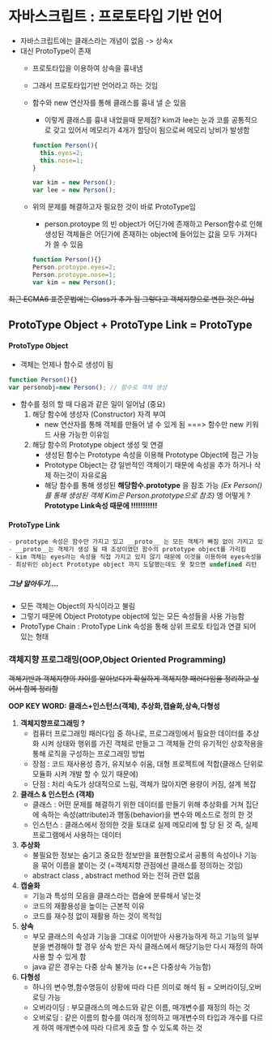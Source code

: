 # 자바스크립트 : 프로토타입 기반 언어


- 자바스크립트에는 클래스라는 개념이 없음 -> 상속x
- 대신 ProtoType이 존재
   - 프로토타입을 이용하여 상속을 흉내냄
   - 그래서 프로토타입기반 언어라고 하는 것임
   - 함수와 new 연산자를 통해 클래스를 흉내 낼 순 있음
     - 이렇게 클래스를 흉내 내었을때 문제점?
         kim과 lee는 눈과 코를 공통적으로 갖고 있어서 메모리가 4개가 할당이 됨으로써 메모리 낭비가 발생함
     ~~~js
     function Person(){
       this.eyes=2;
       this.nose=1;
     }

     var kim = new Person();
     var lee = new Person();
     ~~~

  - 위의 문제를 해결하고자 필요한 것이 바로 ProtoType임
     - person.protoype 의 빈 object가 어딘가에 존재하고 Person함수로 인해 생성된 객체들은 어딘가에 존재하는 object에 들어있는 값을 모두 가져다가 쓸 수 있음
     ~~~js
     function Person(){}
     Person.protoype.eyes=2;
     Person.protoype.nose=1;
     var kim = new Person();
     ~~~
~~최근 ECMA6 표준문법에는 Class가 추가 됨 그렇다고 객체지향으로 변한 것은 아님~~
## ProtoType Object + ProtoType Link = ProtoType

#### ProtoType Object

- 객체는 언제나 함수로 생성이 됨
~~~ js
function Person(){}
var personobj=new Person(); // 함수로 객체 생성
~~~
- 함수를 정의 할 때 다음과 같은 일이 일어남 (중요)
   1. 해당 함수에 생성자 (Constructor) 자격 부여
      - new 연산자를 통해 객체를 만들어 낼 수 있게 됨 ===> 함수만 new 키워드 사용 가능한 이유임
  2. 해당 함수의 Prototype object 생성 및 연결
      - 생성된 함수는 Prototype 속성을 이용해 Prototype Object에 접근 가능
      - Prototype Object는 걍 일반적인 객체이기 때문에 속성을 추가 하거나 삭제 하는것이 자유로움
      - 해당 함수를 통해 생성된  **해당함수.prototype** 을 참조 가능
      *(Ex Person()를 통해 생성된 객체 Kim은 Person.prototype으로 참조)*
      엥 어떻게 ? **Prototype Link속성 때문에 !!!!!!!!!!!**

#### ProtoType Link

~~~ js
- prototype 속성은 함수만 가지고 있고 __proto__ 는 모든 객체가 빠짐 없이 가지고 있는 속성임
- __proto__는 객체가 생성 될 때 조상이였던 함수의 prototype object를 가리킴
- kim 객체는 eyes라는 속성을 직접 가지고 있지 않기 때문에 이것을 이용하여 eyes속성을 찾을 때 까지 항위프로토 타입을 검색
- 최상위인 object Prototype object 까지 도달했는데도 못 찾으면 undefined 리턴
~~~

##### 그냥 알아두기....

- 모든 객체는 Object의 자식이라고 불림
- 그렇기 때문에 Object Prototype object에 있는 모든 속성들을 사용 가능함
- ProtoType Chain : ProtoType Link 속성을 통해 상위 프로토 타입과 연결 되어 있는 형태


### 객체지향 프로그래밍(OOP,Object Oriented Programming)

~~객체기반과 객체지향의 차이를 알아보다가 확실하게 객체지향 패러다임을 정리하고 싶어서 함께 정리함~~

**OOP KEY WORD: 클래스+인스턴스(객체), 추상화,캡슐화,상속,다형성**
1. **객체지향프로그래밍 ?**
   - 컴퓨터 프로그래밍 패러다임 중 하나로, 프로그래밍에서 필요한 데이터를 추상화 시켜 상태와 행위를 가진 객체로 만들고 그 객체들 간의 유기적인 상호작용을 통해 로직을 구성하는 프로그래밍 방법     
   - 장점 : 코드 재사용성 증가, 유지보수 쉬움, 대형 프로젝트에 적합(클래스 단위로 모듈화 시켜 개발 할 수 있기 때문에)
   - 단점 : 처리 속도가 상대적으로 느림, 객체가 많아지면 용량이 커짐, 설계 복잡
2. **클래스 & 인스턴스 (객체)**
   - 클래스 : 어떤 문제를 해결하기 위한 데이터를 만들기 위해 추상화를 거쳐 집단에 속하는 속성(attribute)과 행동(behavior)을 변수와 메소드로 정의 한 것
   - 인스턴스 : 클래스에서 정의한 것을 토대로 실제 메모리에 할 당 된 것 즉, 실제 프로그램에서 사용하는 데이터
3. **추상화**
    - 불필요한 정보는 숨기고 중요한 정보만을 표현함으로서 공통의 속성이나 기능을 묶어 이름을 붙이는 것 (=객체지향 관점에선 클래스를 정의하는 것임)
    - abstract class , abstract method 와는 전혀 관련 없음
4. **캡술화**
    - 기능과 특성의 모음을 클래스라는 캡슐에 분류해서 넣는것
    - 코드의 재활용성을 높이는 근본적 이유
    - 코드를 재수정 없이 재활용 하는 것이 목적임
5. **상속**
   - 부모 클래스의 속성과 기능을 그대로 이어받아 사용가능하게 하고 기능의 일부분을 변경해야 할 경우 상속 받은 자식 클래스에서 해당기능만 다시 재정의 하여 사용 할 수 있게 함
   - java 같은 경우는 다중 상속 불가능 (c++은 다중상속 가능함)
6. **다형성**
   - 하나의 변수명,함수명등이 상황에 따라 다른 의미로 해석 됨 = 오버라이딩,오버로딩 가능
   - 오버라이딩 : 부모클래스의 메소드와 같은 이름, 매개변수를 재정의 하는 것
   - 오버로딩 : 같은 이름의 함수를 여러개 정의하고 매개변수의 타입과 개수를 다르게 하여 매개변수에 따라 다르게 호출 할 수 있도록 하는 것
